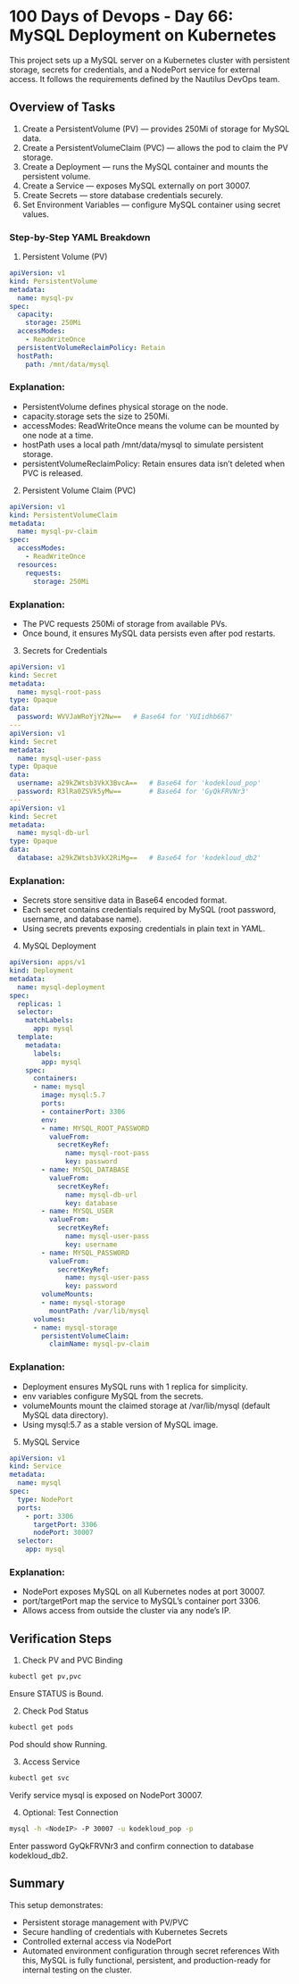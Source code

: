 # 100 Days of Devops - Day 66: MySQL Deployment on Kubernetes
This project sets up a MySQL server on a Kubernetes cluster with persistent storage, secrets for credentials, and a NodePort service for external access.
It follows the requirements defined by the Nautilus DevOps team.

## Overview of Tasks
1. Create a PersistentVolume (PV) — provides 250Mi of storage for MySQL data.
2. Create a PersistentVolumeClaim (PVC) — allows the pod to claim the PV storage.
3. Create a Deployment — runs the MySQL container and mounts the persistent volume.
4. Create a Service — exposes MySQL externally on port 30007.
5. Create Secrets — store database credentials securely.
6. Set Environment Variables — configure MySQL container using secret values.

### Step-by-Step YAML Breakdown
1. Persistent Volume (PV)
```yaml
apiVersion: v1
kind: PersistentVolume
metadata:
  name: mysql-pv
spec:
  capacity:
    storage: 250Mi
  accessModes:
    - ReadWriteOnce
  persistentVolumeReclaimPolicy: Retain
  hostPath:
    path: /mnt/data/mysql
```

### Explanation:
  - PersistentVolume defines physical storage on the node.
  - capacity.storage sets the size to 250Mi.
  - accessModes: ReadWriteOnce means the volume can be mounted by one node at a time.
  - hostPath uses a local path /mnt/data/mysql to simulate persistent storage.
  - persistentVolumeReclaimPolicy: Retain ensures data isn’t deleted when PVC is released.

2. Persistent Volume Claim (PVC)
```yaml
apiVersion: v1
kind: PersistentVolumeClaim
metadata:
  name: mysql-pv-claim
spec:
  accessModes:
    - ReadWriteOnce
  resources:
    requests:
      storage: 250Mi
```
### Explanation:
  - The PVC requests 250Mi of storage from available PVs.
  - Once bound, it ensures MySQL data persists even after pod restarts.

3. Secrets for Credentials
```yaml
apiVersion: v1
kind: Secret
metadata:
  name: mysql-root-pass
type: Opaque
data:
  password: WVVJaWRoYjY2Nw==   # Base64 for 'YUIidhb667'
---
apiVersion: v1
kind: Secret
metadata:
  name: mysql-user-pass
type: Opaque
data:
  username: a29kZWtsb3VkX3BvcA==   # Base64 for 'kodekloud_pop'
  password: R3lRa0ZSVk5yMw==       # Base64 for 'GyQkFRVNr3'
---
apiVersion: v1
kind: Secret
metadata:
  name: mysql-db-url
type: Opaque
data:
  database: a29kZWtsb3VkX2RiMg==   # Base64 for 'kodekloud_db2'
```
### Explanation:
  - Secrets store sensitive data in Base64 encoded format.
  - Each secret contains credentials required by MySQL (root password, username, and database name).
  - Using secrets prevents exposing credentials in plain text in YAML.

4. MySQL Deployment
```yaml
apiVersion: apps/v1
kind: Deployment
metadata:
  name: mysql-deployment
spec:
  replicas: 1
  selector:
    matchLabels:
      app: mysql
  template:
    metadata:
      labels:
        app: mysql
    spec:
      containers:
      - name: mysql
        image: mysql:5.7
        ports:
        - containerPort: 3306
        env:
        - name: MYSQL_ROOT_PASSWORD
          valueFrom:
            secretKeyRef:
              name: mysql-root-pass
              key: password
        - name: MYSQL_DATABASE
          valueFrom:
            secretKeyRef:
              name: mysql-db-url
              key: database
        - name: MYSQL_USER
          valueFrom:
            secretKeyRef:
              name: mysql-user-pass
              key: username
        - name: MYSQL_PASSWORD
          valueFrom:
            secretKeyRef:
              name: mysql-user-pass
              key: password
        volumeMounts:
        - name: mysql-storage
          mountPath: /var/lib/mysql
      volumes:
      - name: mysql-storage
        persistentVolumeClaim:
          claimName: mysql-pv-claim
```
### Explanation:
  - Deployment ensures MySQL runs with 1 replica for simplicity.
  - env variables configure MySQL from the secrets.
  - volumeMounts mount the claimed storage at /var/lib/mysql (default MySQL data directory).
  - Using mysql:5.7 as a stable version of MySQL image.

5. MySQL Service
```yaml
apiVersion: v1
kind: Service
metadata:
  name: mysql
spec:
  type: NodePort
  ports:
    - port: 3306
      targetPort: 3306
      nodePort: 30007
  selector:
    app: mysql
````
### Explanation:
  - NodePort exposes MySQL on all Kubernetes nodes at port 30007.
  - port/targetPort map the service to MySQL’s container port 3306.
  - Allows access from outside the cluster via any node’s IP.

## Verification Steps
1. Check PV and PVC Binding
```bash
kubectl get pv,pvc
```
Ensure STATUS is Bound.

2. Check Pod Status
```bash
kubectl get pods
```
Pod should show Running.

3. Access Service
```bash
kubectl get svc
```
Verify service mysql is exposed on NodePort 30007.

4. Optional: Test Connection
```bash
mysql -h <NodeIP> -P 30007 -u kodekloud_pop -p
```
Enter password GyQkFRVNr3 and confirm connection to database kodekloud_db2.

## Summary
This setup demonstrates:
  - Persistent storage management with PV/PVC
  - Secure handling of credentials with Kubernetes Secrets
  - Controlled external access via NodePort
  - Automated environment configuration through secret references
With this, MySQL is fully functional, persistent, and production-ready for internal testing on the cluster.

